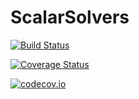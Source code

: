 # ScalarSolvers

[![Build Status](https://travis-ci.org/Goysa2/ScalarSolvers.jl.svg?branch=master)](https://travis-ci.org/Goysa2/ScalarSolvers.jl)

[![Coverage Status](https://coveralls.io/repos/Goysa2/ScalarSolvers.jl/badge.svg?branch=master&service=github)](https://coveralls.io/github/Goysa2/ScalarSolvers.jl?branch=master)

[![codecov.io](http://codecov.io/github/Goysa2/ScalarSolvers.jl/coverage.svg?branch=master)](http://codecov.io/github/Goysa2/ScalarSolvers.jl?branch=master)
